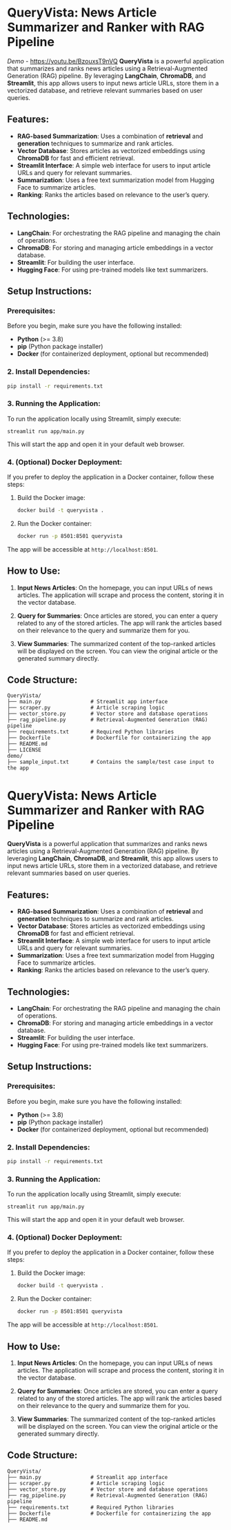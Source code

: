 
# QueryVista: News Article Summarizer and Ranker with RAG Pipeline

*Demo* - https://youtu.be/BzouxsT9nVQ
**QueryVista** is a powerful application that summarizes and ranks news articles using a Retrieval-Augmented Generation (RAG) pipeline. By leveraging **LangChain**, **ChromaDB**, and **Streamlit**, this app allows users to input news article URLs, store them in a vectorized database, and retrieve relevant summaries based on user queries.

## Features:
- **RAG-based Summarization**: Uses a combination of **retrieval** and **generation** techniques to summarize and rank articles.
- **Vector Database**: Stores articles as vectorized embeddings using **ChromaDB** for fast and efficient retrieval.
- **Streamlit Interface**: A simple web interface for users to input article URLs and query for relevant summaries.
- **Summarization**: Uses a free text summarization model from Hugging Face to summarize articles.
- **Ranking**: Ranks the articles based on relevance to the user’s query.

## Technologies:
- **LangChain**: For orchestrating the RAG pipeline and managing the chain of operations.
- **ChromaDB**: For storing and managing article embeddings in a vector database.
- **Streamlit**: For building the user interface.
- **Hugging Face**: For using pre-trained models like text summarizers.

## Setup Instructions:

### Prerequisites:
Before you begin, make sure you have the following installed:
- **Python** (>= 3.8)
- **pip** (Python package installer)
- **Docker** (for containerized deployment, optional but recommended)



### 2. Install Dependencies:

```bash
pip install -r requirements.txt
```



### 3. Running the Application:
To run the application locally using Streamlit, simply execute:
```
streamlit run app/main.py
```

This will start the app and open it in your default web browser.

### 4. (Optional) Docker Deployment:
If you prefer to deploy the application in a Docker container, follow these steps:
1. Build the Docker image:
   ```bash
   docker build -t queryvista .
   ```
2. Run the Docker container:
   ```bash
   docker run -p 8501:8501 queryvista
   ```

The app will be accessible at `http://localhost:8501`.

## How to Use:

1. **Input News Articles**: On the homepage, you can input URLs of news articles. The application will scrape and process the content, storing it in the vector database.
   
2. **Query for Summaries**: Once articles are stored, you can enter a query related to any of the stored articles. The app will rank the articles based on their relevance to the query and summarize them for you.

3. **View Summaries**: The summarized content of the top-ranked articles will be displayed on the screen. You can view the original article or the generated summary directly.

## Code Structure:

```
QueryVista/
├── main.py                # Streamlit app interface
├── scraper.py             # Article scraping logic
├── vector_store.py        # Vector store and database operations
├── rag_pipeline.py        # Retrieval-Augmented Generation (RAG) pipeline
├── requirements.txt       # Required Python libraries
├── Dockerfile             # Dockerfile for containerizing the app
├── README.md   
├── LICENSE 
demo/
├── sample_input.txt       # Contains the sample/test case input to the app

```




# QueryVista: News Article Summarizer and Ranker with RAG Pipeline

**QueryVista** is a powerful application that summarizes and ranks news articles using a Retrieval-Augmented Generation (RAG) pipeline. By leveraging **LangChain**, **ChromaDB**, and **Streamlit**, this app allows users to input news article URLs, store them in a vectorized database, and retrieve relevant summaries based on user queries.

## Features:
- **RAG-based Summarization**: Uses a combination of **retrieval** and **generation** techniques to summarize and rank articles.
- **Vector Database**: Stores articles as vectorized embeddings using **ChromaDB** for fast and efficient retrieval.
- **Streamlit Interface**: A simple web interface for users to input article URLs and query for relevant summaries.
- **Summarization**: Uses a free text summarization model from Hugging Face to summarize articles.
- **Ranking**: Ranks the articles based on relevance to the user’s query.

## Technologies:
- **LangChain**: For orchestrating the RAG pipeline and managing the chain of operations.
- **ChromaDB**: For storing and managing article embeddings in a vector database.
- **Streamlit**: For building the user interface.
- **Hugging Face**: For using pre-trained models like text summarizers.

## Setup Instructions:

### Prerequisites:
Before you begin, make sure you have the following installed:
- **Python** (>= 3.8)
- **pip** (Python package installer)
- **Docker** (for containerized deployment, optional but recommended)



### 2. Install Dependencies:

```bash
pip install -r requirements.txt
```



### 3. Running the Application:
To run the application locally using Streamlit, simply execute:
```
streamlit run app/main.py
```

This will start the app and open it in your default web browser.

### 4. (Optional) Docker Deployment:
If you prefer to deploy the application in a Docker container, follow these steps:
1. Build the Docker image:
   ```bash
   docker build -t queryvista .
   ```
2. Run the Docker container:
   ```bash
   docker run -p 8501:8501 queryvista
   ```

The app will be accessible at `http://localhost:8501`.

## How to Use:

1. **Input News Articles**: On the homepage, you can input URLs of news articles. The application will scrape and process the content, storing it in the vector database.
   
2. **Query for Summaries**: Once articles are stored, you can enter a query related to any of the stored articles. The app will rank the articles based on their relevance to the query and summarize them for you.

3. **View Summaries**: The summarized content of the top-ranked articles will be displayed on the screen. You can view the original article or the generated summary directly.

## Code Structure:

```
QueryVista/
├── main.py                # Streamlit app interface
├── scraper.py             # Article scraping logic
├── vector_store.py        # Vector store and database operations
├── rag_pipeline.py        # Retrieval-Augmented Generation (RAG) pipeline
├── requirements.txt       # Required Python libraries
├── Dockerfile             # Dockerfile for containerizing the app
├── README.md              
```



